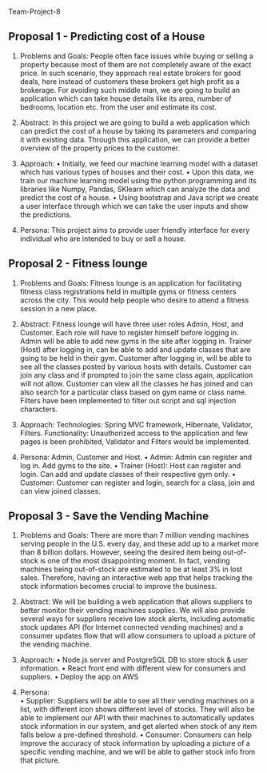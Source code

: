 Team-Project-8

## Proposal 1 - Predicting cost of a House
1.	Problems and Goals: 
People often face issues while buying or selling a property because most of them are not completely aware of the exact price. In such scenario, they approach real estate brokers for good deals, here instead of customers these brokers get high profit as a brokerage. For avoiding such middle man, we are going to build an application which can take house details like its area, number of bedrooms, location etc. from the user and estimate its cost.  

2.	Abstract: 
In this project we are going to build a web application which can predict the cost of a house by taking its parameters and comparing it with existing data. Through this application, we can provide a better overview of the property prices to the customer.

3.	Approach: 
•	Initially, we feed our machine learning model with a dataset which has various types of houses and their cost.
•	Upon this data, we train our machine learning model using the python programming and its libraries like Numpy, Pandas, SKlearn which can analyze the data and predict the cost of a house.
•	Using bootstrap and Java script we create a user interface through which we can take the user inputs and show the predictions. 
    
4.	Persona: 
This project aims to provide user friendly interface for every individual who are intended to buy or sell a house.






## Proposal 2 - Fitness lounge
1.	Problems and Goals: 
Fitness lounge is an application for facilitating fitness class registrations held in multiple gyms or fitness centers across the city. This would help people who desire to attend a fitness session in a new place.

2.	Abstract: 
Fitness lounge will have three user roles Admin, Host, and Customer. Each role will have to register himself before logging in. Admin will be able to add new gyms in the site after logging in. Trainer (Host) after logging in, can be able to add and update classes that are going to be held in their gym. Customer after logging in, will be able to see all the classes posted by various hosts with details. Customer can join any class and if prompted to join the same class again, application will not allow. Customer can view all the classes he has joined and can also search for a particular class based on gym name or class name. Filters have been implemented to filter out script and sql injection characters.

3.	Approach:
Technologies: Spring MVC framework, Hibernate, Validator, Filters.
Functionality: Unauthorized access to the application and few pages is been prohibited, Validator and Filters would be implemented.
    
4.	Persona:  Admin, Customer and Host.
•	Admin: Admin can register and log in. Add gyms to the site.
•	Trainer (Host):  Host can register and login. Can add and update classes of their respective gym only.
•	Customer: Customer can register and login, search for a class, join and can view joined classes.

        
        
## Proposal 3 - Save the Vending Machine 
1.	Problems and Goals:
There are more than 7 million vending machines serving people in the U.S. every day, and these add up to a market more than 8 billion dollars. However, seeing the desired item being out-of-stock is one of the most disappointing moment. In fact, vending machines being out-of-stock are estimated to be at least 3% in lost sales. Therefore, having an interactive web app that helps tracking the stock information becomes crucial to improve the business.

2.	Abstract: 
We will be building a web application that allows suppliers to better monitor their vending machines supplies. We will also provide several ways for suppliers receive low stock alerts, including automatic stock updates API (for Internet connected vending machines) and a consumer updates flow that will allow consumers to upload a picture of the vending machine.

3.	Approach: 
•	Node.js server and PostgreSQL DB to store stock & user information.
•	React front end with different view for consumers and suppliers.
•	Deploy the app on AWS

4.	Persona:  
•	Supplier: Suppliers will be able to see all their vending machines on a list, with different icon shows different level of stocks. They will also be able to implement           our API with their machines to automatically updates stock information in our system, and get alerted when stock of any item falls below a pre-defined threshold.
•	Consumer: Consumers can help improve the accuracy of stock information by uploading a picture of a specific vending machine, and we will be able to gather stock info from that picture.
